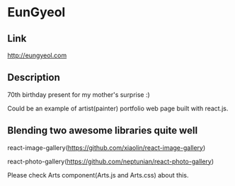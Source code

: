 # EunGyeol

## Link
http://eungyeol.com

## Description
70th birthday present for my mother's surprise :)

Could be an example of artist(painter) portfolio web page built with react.js.

## Blending two awesome libraries quite well
react-image-gallery(https://github.com/xiaolin/react-image-gallery)

react-photo-gallery(https://github.com/neptunian/react-photo-gallery)

Please check Arts component(Arts.js and Arts.css) about this.
